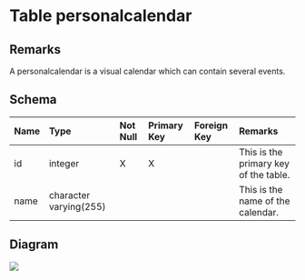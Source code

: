 # Table personalcalendar #
## Remarks ##
A personalcalendar is a visual calendar which can contain several events.

## Schema ##
| **Name** | **Type** | **Not Null** | **Primary Key** | **Foreign Key** | **Remarks** |
|:---------|:---------|:-------------|:----------------|:----------------|:------------|
| id       | integer  | X            | X               |                 | This is the primary key of the table. |
| name     | character varying(255) |              |                 |                 | This is the name of the calendar. |

## Diagram ##
<img src='http://www.sigmah.org/svg_load.php?file=http://sigma-h.googlecode.com/svn/wiki/diagrams/personalcalendar.svg' />
